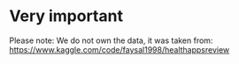 # Very important
Please note: We do not own the data, it was taken from: https://www.kaggle.com/code/faysal1998/healthappsreview
